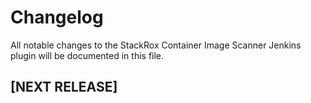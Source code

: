 # Changelog
All notable changes to the StackRox Container Image Scanner Jenkins plugin will be documented in this file.

## [NEXT RELEASE]